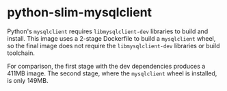 # python-slim-mysqlclient

Python's `mysqlclient` requires `libmysqlclient-dev` libraries to build and install. This image uses a 2-stage Dockerfile to build a `mysqlclient` wheel, so the final image does not require the `libmysqlclient-dev` libraries or build toolchain.

For comparison, the first stage with the dev dependencies produces a 411MB image. The second stage, where the `mysqlclient` wheel is installed, is only 149MB.

